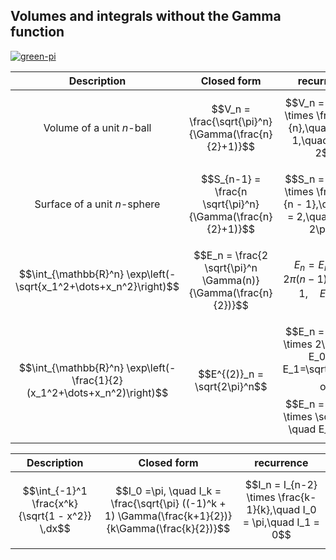 ## Volumes and integrals without the Gamma function

[![green-pi](https://img.shields.io/badge/Rendered%20with-Green%20Pi-00d571?style=flat-square)](https://github.com/nschloe/green-pi?activate&inlineMath=$)

  Description | Closed form   | recurrence
|:-----------:|:-------------:|:-----------:|
Volume of a unit $n$-ball | $$V_n = \frac{\sqrt{\pi}^n}{\Gamma(\frac{n}{2}+1)}$$ | $$V_n = V_{n-2} \times \frac{2\pi}{n},\quad V_0 = 1,\quad V_1 = 2$$
Surface of a unit $n$-sphere | $$S_{n-1} = \frac{n \sqrt{\pi}^n}{\Gamma(\frac{n}{2}+1)}$$ | $$S_n = S_{n-2} \times \frac{2\pi}{n - 1},\quad S_0 = 2,\quad S_1 = 2\pi$$
$$\int_{\mathbb{R}^n} \exp\left(-\sqrt{x_1^2+\dots+x_n^2}\right)$$ | $$E_n = \frac{2 \sqrt{\pi}^n \Gamma(n)}{\Gamma(\frac{n}{2})}$$ | $$E_n = E_{n-2} \times 2\pi(n-1), \quad E_0=1, \quad E_1=2$$
$$\int_{\mathbb{R}^n} \exp\left(-\frac{1}{2}(x_1^2+\dots+x_n^2)\right)$$ | $$E^{(2)}_n = \sqrt{2\pi}^n$$ | $$E_n = E_{n-2} \times 2\pi, \quad E_0=1, E_1=\sqrt{2\pi}$$ or $$E_n = E_{n-1} \times \sqrt{2\pi}, \quad E_0=1$$


  Description | Closed form   | recurrence
|:-----------:|:-------------:|:-----------:|
$$\int_{-1}^1 \frac{x^k}{\sqrt{1 - x^2}} \,dx$$ | $$I_0 =\pi, \quad I_k = \frac{\sqrt{\pi} ((-1)^k + 1)  \Gamma(\frac{k+1}{2})}{k\Gamma(\frac{k}{2})}$$ | $$I_n = I_{n-2} \times \frac{k-1}{k},\quad I_0 = \pi,\quad I_1 = 0$$
